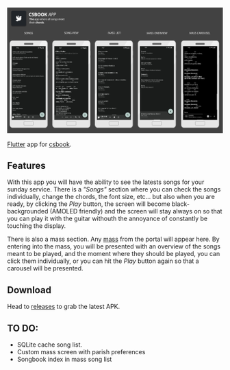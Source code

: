 ![csbook](csbook_app.png)

[Flutter](https://flutter.dev) app for [csbook](https://parroquias.csbook.es). 

## Features
With this app you will have the ability to see the latests songs for your sunday service. There is a _"Songs"_ section where you can check the songs individually, change the chords, the font size, etc... but also when you are ready, by clicking the _Play_ button, the screen will become black-backgrounded (AMOLED friendly) and the screen will stay always on so that you can play it with the guitar withouth the annoyance of constantly be touching the display.

There is also a mass section. Any [mass](https://parroquias.csbook.es/masses) from the portal will appear here. By entering into the mass, you will be presented with an overview of the songs meant to be played, and the moment where they should be played, you can click them individually, or you can hit the _Play_ button again so that a carousel will be presented.

## Download
Head to [releases](https://github.com/hkfuertes/csbook_app/releases) to grab the latest APK.

## TO DO:
- SQLite cache song list.
- Custom mass screen with parish preferences
- Songbook index in mass song list
